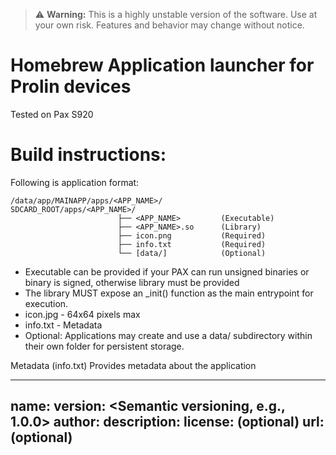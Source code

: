 > ⚠️ **Warning:** This is a highly unstable version of the software. Use at your own risk. Features and behavior may change without notice.

# Homebrew Application launcher for Prolin devices

Tested on Pax S920

# Build instructions:


Following is application format:

```
/data/app/MAINAPP/apps/<APP_NAME>/
SDCARD_ROOT/apps/<APP_NAME>/
                        ├── <APP_NAME>         (Executable) 
                        ├── <APP_NAME>.so      (Library)  
                        ├── icon.png           (Required)  
                        ├── info.txt           (Required)  
                        └── [data/]            (Optional)
```

- Executable can be provided if your PAX can run unsigned binaries or binary is signed, otherwise library must be provided
- The library MUST expose an _init() function as the main entrypoint for execution.
- icon.jpg - 64x64 pixels max
- info.txt - Metadata 
- Optional: Applications may create and use a data/ subdirectory within their own folder for persistent storage.

Metadata (info.txt)
Provides metadata about the application

---
name: <Human-readable name>
version: <Semantic versioning, e.g., 1.0.0>
author: <Author or organization>
description: <Short description of the application>
license: <License identifier> (optional)
url: <Homepage or repository URL> (optional)
---
